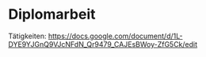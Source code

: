 # Diplomarbeit
Tätigkeiten: https://docs.google.com/document/d/1L-DYE9YJGnQ9VJcNFdN_Qr9479_CAJEsBWoy-ZfG5Ck/edit
